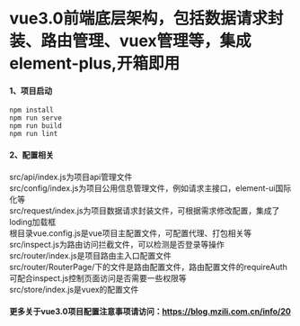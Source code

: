# vue3.0前端底层架构，包括数据请求封装、路由管理、vuex管理等，集成element-plus,开箱即用
#### 1、项目启动
```
npm install  
npm run serve 
npm run build  
npm run lint
```
#### 2、配置相关
 src/api/index.js为项目api管理文件  
 src/config/index.js为项目公用信息管理文件，例如请求主接口，element-ui国际化等  
 src/request/index.js为项目数据请求封装文件，可根据需求修改配置，集成了loding加载框  
 根目录vue.config.js是vue项目主配置文件，可配置代理、打包相关等  
 src/inspect.js为路由访问拦截文件，可以检测是否登录等操作  
 src/router/index.js是项目路由主入口配置文件  
 src/router/RouterPage/下的文件是路由配置文件，路由配置文件的requireAuth可配合inspect.js控制页面访问是否需要一些权限等  
 src/store/index.js是vuex的配置文件
 
#### 更多关于vue3.0项目配置注意事项请访问：https://blog.mzili.com.cn/info/20
 
